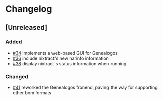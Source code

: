 # Changelog
<!-- We follow the Keep a Changelog standard https://keepachangelog.com/en/1.0.0/ -->

## [Unreleased]
### Added
- [#34](https://github.com/tweag/genealogos/pull/34) implements a web-based GUI for Genealogos
- [#36](https://github.com/tweag/genealogos/pull/36) include nixtract's new narinfo information
- [#38](https://github.com/tweag/genealogos/pull/38) display nixtract's status information when running

### Changed
- [#41](https://github.com/tweag/genealogos/pull/41) reworked the Genealogos fronend, paving the way for supporting other bom formats
